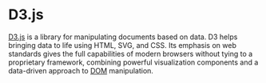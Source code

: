 # D3.js

[D3.js](http://d3js.org/) is a library for manipulating documents based on data. D3 helps bringing data to life using HTML, SVG, and CSS. Its emphasis on web standards gives the full capabilities of modern browsers without tying to a proprietary framework, combining powerful visualization components and a data-driven approach to [DOM](DOM.md) manipulation.

